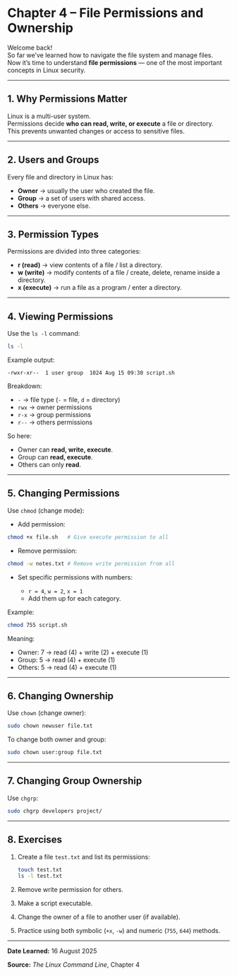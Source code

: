 
# Chapter 4 – File Permissions and Ownership

Welcome back!  
So far we’ve learned how to navigate the file system and manage files.  
Now it’s time to understand **file permissions** — one of the most important concepts in Linux security.

---

## 1. Why Permissions Matter
Linux is a multi-user system.  
Permissions decide **who can read, write, or execute** a file or directory.  
This prevents unwanted changes or access to sensitive files.

---

## 2. Users and Groups
Every file and directory in Linux has:
- **Owner** → usually the user who created the file.
- **Group** → a set of users with shared access.
- **Others** → everyone else.

---

## 3. Permission Types
Permissions are divided into three categories:
- **r (read)** → view contents of a file / list a directory.
- **w (write)** → modify contents of a file / create, delete, rename inside a directory.
- **x (execute)** → run a file as a program / enter a directory.

---

## 4. Viewing Permissions
Use the `ls -l` command:
```bash
ls -l
````

Example output:

```
-rwxr-xr--  1 user group  1024 Aug 15 09:30 script.sh
```

Breakdown:

* `-` → file type (`-` = file, `d` = directory)
* `rwx` → owner permissions
* `r-x` → group permissions
* `r--` → others permissions

So here:

* Owner can **read, write, execute**.
* Group can **read, execute**.
* Others can only **read**.

---

## 5. Changing Permissions

Use `chmod` (change mode):

* Add permission:

```bash
chmod +x file.sh   # Give execute permission to all
```

* Remove permission:

```bash
chmod -w notes.txt # Remove write permission from all
```

* Set specific permissions with numbers:

  * `r = 4`, `w = 2`, `x = 1`
  * Add them up for each category.

Example:

```bash
chmod 755 script.sh
```

Meaning:

* Owner: 7 → read (4) + write (2) + execute (1)
* Group: 5 → read (4) + execute (1)
* Others: 5 → read (4) + execute (1)

---

## 6. Changing Ownership

Use `chown` (change owner):

```bash
sudo chown newuser file.txt
```

To change both owner and group:

```bash
sudo chown user:group file.txt
```

---

## 7. Changing Group Ownership

Use `chgrp`:

```bash
sudo chgrp developers project/
```

---

## 8. Exercises

1. Create a file `test.txt` and list its permissions:

   ```bash
   touch test.txt
   ls -l test.txt
   ```
2. Remove write permission for others.
3. Make a script executable.
4. Change the owner of a file to another user (if available).
5. Practice using both symbolic (`+x`, `-w`) and numeric (`755`, `644`) methods.

---

**Date Learned:** 16 August 2025

**Source:** _The Linux Command Line_, Chapter 4

